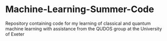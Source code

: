 # Machine-Learning-Summer-Code
Repository containing code for my learning of classical and quantum machine learning with assistance from the QUDOS group at the University of Exeter
